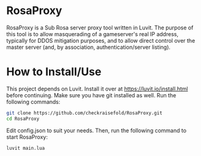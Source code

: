 # RosaProxy
RosaProxy is a Sub Rosa server proxy tool written in Luvit. The purpose of this tool is to allow masquerading of a gameserver's real IP address, typically for DDOS mitigation purposes, and to allow direct control over the master server (and, by association, authentication/server listing).

# How to Install/Use
This project depends on Luvit. Install it over at https://luvit.io/install.html before continuing. Make sure you have git installed as well.
Run the following commands:
```sh
git clone https://github.com/checkraisefold/RosaProxy.git
cd RosaProxy
```
Edit config.json to suit your needs. Then, run the following command to start RosaProxy:
```sh
luvit main.lua
```